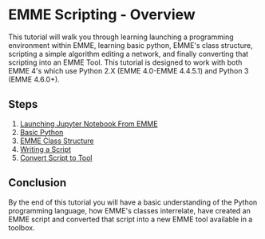 # EMME Scripting - Overview

This tutorial will walk you through learning launching a programming environment within EMME, learning basic python,
EMME's class structure, scripting a simple algorithm editing a network, and finally converting that scripting into
an EMME Tool.  This tutorial is designed to work with both EMME 4's which use Python 2.X (EMME 4.0-EMME 4.4.5.1)
and Python 3 (EMME 4.6.0+).

## Steps

1. [Launching Jupyter Notebook From EMME](LaunchingNotebook.md)
1. [Basic Python](BasicPython.md)
1. [EMME Class Structure](EMMEClassStructure.md)
1. [Writing a Script](WritingAScript.md)
1. [Convert Script to Tool](ConvertScriptToTool.md)

## Conclusion

By the end of this tutorial you will have a basic understanding of the Python programming language, how EMME's classes interrelate,
have created an EMME script and converted that script into a new EMME tool available in a toolbox.


